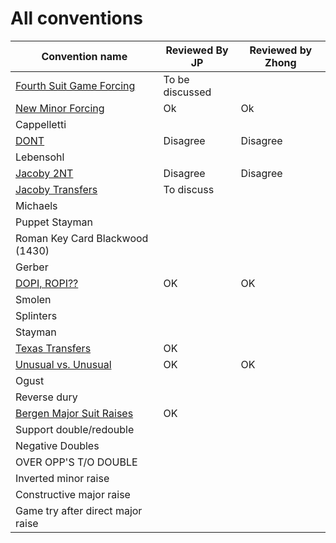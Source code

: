 # All conventions

| Convention name | Reviewed By JP | Reviewed by Zhong |
| --- | --- | --- |
| [Fourth Suit Game Forcing](fourth_suit_forcing.md) | To be discussed | |
| [New Minor Forcing](new-minor-forcing.md) | Ok | Ok|
| Cappelletti | | |
| [DONT](dont.md) | Disagree | Disagree|
| Lebensohl | | |
| [Jacoby 2NT](jacoby-2nt.md) | Disagree |Disagree |
| [Jacoby Transfers](jacoby-transfers.md) | To discuss | |
| Michaels | | |
| Puppet Stayman | | |
| Roman Key Card Blackwood (1430) | | |
| Gerber | | |
| [DOPI, ROPI??](dopi.md) | OK | OK|
| Smolen | | |
| Splinters | | |
| Stayman | | |
| [Texas Transfers](texas-transfers.md) | OK | |
| [Unusual vs. Unusual](unusual-over-unusual.md) | OK |OK |
| Ogust | | |
| Reverse dury | | |
| [Bergen Major Suit Raises](bergen.md) | OK | |
| Support double/redouble | | |
| Negative Doubles | | |
| OVER OPP'S T/O DOUBLE | | |
| Inverted minor raise | | |
| Constructive major raise | | |
| Game try after direct major raise | | |
